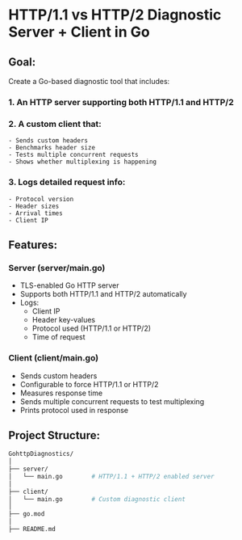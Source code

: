 # HTTP/1.1 vs HTTP/2 Diagnostic Server + Client in Go #

## Goal: ##

Create a Go-based diagnostic tool that includes:
### 1. An HTTP server supporting both HTTP/1.1 and HTTP/2 ###
### 2. A custom client that: ###

    - Sends custom headers
    - Benchmarks header size
    - Tests multiple concurrent requests
    - Shows whether multiplexing is happening

### 3. Logs detailed request info: ###

    - Protocol version
    - Header sizes
    - Arrival times
    - Client IP

## Features: ##

### Server (server/main.go) ###

- TLS-enabled Go HTTP server
- Supports both HTTP/1.1 and HTTP/2 automatically
- Logs:
    - Client IP
    - Header key-values
    - Protocol used (HTTP/1.1 or HTTP/2)
    - Time of request

### Client (client/main.go) ###
- Sends custom headers
- Configurable to force HTTP/1.1 or HTTP/2
- Measures response time
- Sends multiple concurrent requests to test multiplexing
- Prints protocol used in response


## Project Structure: ##

```bash
GohttpDiagnostics/
│
├── server/
│   └── main.go        # HTTP/1.1 + HTTP/2 enabled server
│
├── client/
│   └── main.go        # Custom diagnostic client
│
├── go.mod
│
├── README.md
```